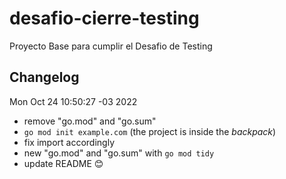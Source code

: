 # desafio-cierre-testing

Proyecto Base para cumplir el Desafio de Testing

## Changelog

Mon Oct 24 10:50:27 -03 2022
- remove "go.mod" and "go.sum"
- `go mod init example.com` (the project is inside the _backpack_)
- fix import accordingly
- new "go.mod" and "go.sum" with `go mod tidy`
- update README :blush:
